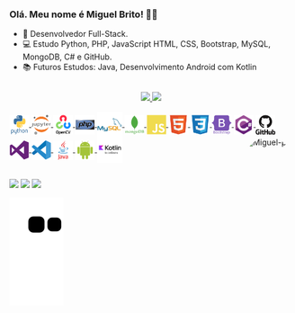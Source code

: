 ### Olá. Meu nome é Miguel Brito! 👋🏾


- 💎 Desenvolvedor Full-Stack.
- 💻 Estudo Python, PHP, JavaScript
HTML, CSS, Bootstrap, MySQL, MongoDB, C# e GitHub.
- 📚 Futuros Estudos: Java, Desenvolvimento Android com Kotlin
##

<div align="center">
  <a href="https://github.com/MiguelBritoBarbosa">
  <img height="150em" src="https://github-readme-stats.vercel.app/api?username=MiguelBritoBarbosa&show_icons=true&theme=midnight-purple&include_all_commits=true&count_private=true"/>
  <img height="180em" src="https://github-readme-stats.vercel.app/api/top-langs/?username=MiguelBritoBarbosa&layout=compact&langs_count=10&theme=midnight-purple"/>
</div>


</div>
<div style="display: inline_block"><br>
  <img align="center" alt="Miguel-Python" width="35" src="https://raw.githubusercontent.com/devicons/devicon/master/icons/python/python-original-wordmark.svg">
  <img align="center" alt="Miguel-Jupyter" width="35" src="https://github.com/devicons/devicon/blob/master/icons/jupyter/jupyter-original-wordmark.svg">
  <img align="center" alt="Miguel-Jupyter" width="35" src="https://github.com/devicons/devicon/blob/master/icons/opencv/opencv-original-wordmark.svg">
  <img align="center" alt="Miguel-PHP" width="35" src="https://raw.githubusercontent.com/devicons/devicon/master/icons/php/php-original.svg">
  <img align="center" alt="Miguel-MySQL" width="45" src="https://raw.githubusercontent.com/devicons/devicon/master/icons/mysql/mysql-original-wordmark.svg">
  <img align="center" alt="Miguel-MongoDB" width="35" src="https://raw.githubusercontent.com/devicons/devicon/master/icons/mongodb/mongodb-plain-wordmark.svg">
  <img align="center" alt="Miguel-Js" width="35" src="https://raw.githubusercontent.com/devicons/devicon/master/icons/javascript/javascript-plain.svg">
  <img align="center" alt="Miguel-HTML" width="35" src="https://raw.githubusercontent.com/devicons/devicon/master/icons/html5/html5-original.svg">
  <img align="center" alt="Miguel-CSS" width="35" src="https://raw.githubusercontent.com/devicons/devicon/master/icons/css3/css3-original.svg">
  <img align="center" alt="Miguel-Bootstrap" width="35" src="https://raw.githubusercontent.com/devicons/devicon/master/icons/bootstrap/bootstrap-plain-wordmark.svg">
  <img align="center" alt="Miguel-C#" width="35" src="https://raw.githubusercontent.com/devicons/devicon/master/icons/csharp/csharp-original.svg">
  <img align="center" alt="Miguel-GitHub" width="35" src="https://raw.githubusercontent.com/devicons/devicon/master/icons/github/github-original-wordmark.svg">
  <img align="center" alt="Miguel-VisualStudio" width="35" src="https://raw.githubusercontent.com/devicons/devicon/master/icons/visualstudio/visualstudio-plain.svg">
  <img align="center" alt="Miguel-VsCode" width="35" src="https://raw.githubusercontent.com/devicons/devicon/master/icons/vscode/vscode-original.svg">
  <img align="center" alt="Miguel-Java" width="35" src="https://raw.githubusercontent.com/devicons/devicon/master/icons/java/java-original-wordmark.svg">
  <img align="center" alt="Miguel-Android" width="35" src="https://raw.githubusercontent.com/devicons/devicon/master/icons/android/android-plain.svg">
  <img align="center" alt="Miguel-Kotlin" width="45" src="https://raw.githubusercontent.com/devicons/devicon/master/icons/kotlin/kotlin-original-wordmark.svg">
  <img align="right" alt="Miguel-pic" height="150" style="border-radius:50px;" src="https://cdn.discordapp.com/attachments/825383645166174230/1029767053038587985/unknown.png?width=676&height=676">
</div>

  ##
  
  <div>
    <a href="https://instagram.com/itz_.preto" target="_blank"><img src="https://img.shields.io/badge/-Instagram-%23E4405F?style=for-the-badge&logo=instagram&logoColor=white" target="_blank"></a>
    <a href = "mailto:miguelbrito2005@gmail.com"><img src="https://img.shields.io/badge/-Gmail-%23333?style=for-the-badge&logo=gmail&logoColor=white" target="_blank"></a>
  <a href="https://www.linkedin.com/in/miguel-brito-barbosa-4bba31234" target="_blank"><img src="https://img.shields.io/badge/-LinkedIn-%230077B5?style=for-the-badge&logo=linkedin&logoColor=white" target="_blank"></a> 
  </div>
  
![snake animation](https://github.com/MiguelBritoBarbosa/MiguelBritoBarbosa/blob/output/github-contribution-grid-snake.svg)  
